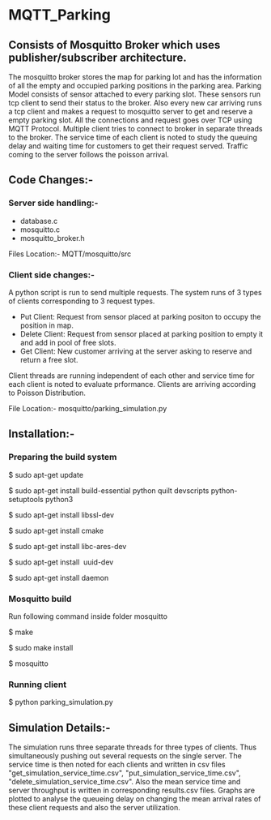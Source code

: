 # MQTT_Parking
## Consists of Mosquitto Broker which uses publisher/subscriber architecture.
The mosquitto broker stores the map for parking lot and has the information of all the empty and occupied parking positions in the parking area. 
Parking Model consists of sensor attached to every parking slot. These sensors run tcp client to send their status to the broker.
Also every new car arriving runs a tcp client and makes a request to mosquitto server to get and reserve a empty parking slot. All the connections and request goes over TCP using MQTT Protocol. 
Multiple client tries to connect to broker in separate threads to the broker. The service time of each client is noted to study the queuing delay and waiting time for customers to get their request served.
Traffic coming to the server follows the poisson arrival.
## Code Changes:-
### Server side handling:-
* database.c
* mosquitto.c
* mosquitto_broker.h

Files Location:- MQTT/mosquitto/src
### Client side changes:- 
A python script is run to send multiple requests.
The system runs of 3 types of clients corresponding to 3 request types.
* Put Client: Request from sensor placed at parking positon to occupy the position in map.
* Delete Client: Request from sensor placed at parking position to empty it and add in pool of free slots.
* Get Client: New customer arriving at the server asking to reserve and return a free slot.

Client threads are running independent of each other and service time for each client is noted to evaluate prformance. Clients are arriving according to Poisson Distribution.

File Location:- mosquitto/parking_simulation.py
## Installation:-
### Preparing the build system

$ sudo apt-get update

$ sudo apt-get install build-essential python quilt devscripts python-setuptools python3

$ sudo apt-get install libssl-dev

$ sudo apt-get install cmake

$ sudo apt-get install libc-ares-dev

$ sudo apt-get install  uuid-dev

$ sudo apt-get install daemon

### Mosquitto build
Run following command inside folder mosquitto

$ make

$ sudo make install

$ mosquitto
### Running client

$ python parking_simulation.py

## Simulation Details:-
The simulation runs three separate threads for three types of clients. Thus simultaneously pushing out several requests on the single server. The service time is then noted for each clients and written in csv files "get_simulation_service_time.csv", "put_simulation_service_time.csv", "delete_simulation_service_time.csv". Also the mean service time and server throughput is written in corresponding results.csv files. Graphs are plotted to analyse the queueing delay on changing the mean arrival rates of these client requests and also the server utilization.
